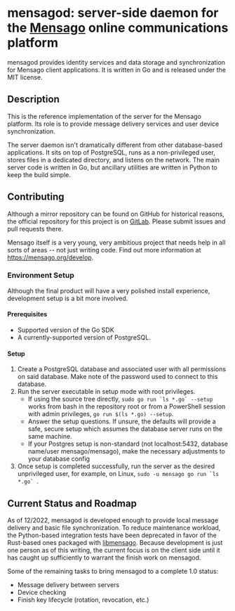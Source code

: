 # mensagod: server-side daemon for the [Mensago](https://mensago.org) online communications platform

mensagod provides identity services and data storage and synchronization for Mensago client applications. It is written in Go and is released under the MIT license. 

## Description

This is the reference implementation of the server for the Mensago platform. Its role is to provide message delivery services and user device synchronization.

The server daemon isn't dramatically different from other database-based applications. It sits on top of PostgreSQL, runs as a non-privileged user, stores files in a dedicated directory, and listens on the network. The main server code is written in Go, but ancillary utilities are written in Python to keep the build simple.

## Contributing

Although a mirror repository can be found on GitHub for historical reasons, the official repository for this project is on [GitLab](https://gitlab.com/mensago/mensagod). Please submit issues and pull requests there.

Mensago itself is a very young, very ambitious project that needs help in all sorts of areas -- not just writing code. Find out more information at https://mensago.org/develop.

### Environment Setup

Although the final product will have a very polished install experience, development setup is a bit more involved.

#### Prerequisites

- Supported version of the Go SDK
- A currently-supported version of PostgreSQL.

#### Setup

1. Create a PostgreSQL database and associated user with all permissions on said database. Make note of the password used to connect to this database.
2. Run the server executable in setup mode with root privileges.
	- If using the source tree directly, ```sudo go run `ls *.go` --setup``` works from bash in the repository root or from a PowerShell session with admin privileges, `go run $(ls *.go) --setup`.
	- Answer the setup questions. If unsure, the defaults will provide a safe, secure setup which assumes the database server runs on the same machine.
	- If your Postgres setup is non-standard (not localhost:5432, database name/user mensago/mensago), make the necessary adjustments to your database config
3. Once setup is completed successfully, run the server as the desired unprivileged user, for example, on Linux, ```sudo -u mensago go run `ls *.go` ```.

## Current Status and Roadmap

As of 12/2022, mensagod is developed enough to provide local message delivery and basic file synchronization. To reduce maintenance workload, the Python-based integration tests have been deprecated in favor of the Rust-based ones packaged with [libmensago](https://gitlab.com/mensago/libmensago). Because development is just one person as of this writing, the current focus is on the client side until it has caught up sufficiently to warrant the finish work on mensagod.

Some of the remaining tasks to bring mensagod to a complete 1.0 status:

- Message delivery between servers
- Device checking
- Finish key lifecycle (rotation, revocation, etc.)
